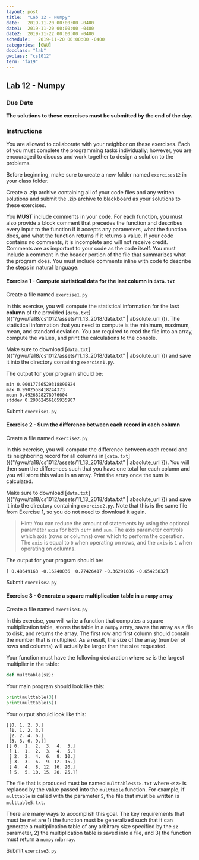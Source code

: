 ```yaml
---
layout: post
title:  "Lab 12 - Numpy"
date:   2019-11-20 00:00:00 -0400
date1:  2019-11-20 00:00:00 -0400
date2:  2019-11-22 00:00:00 -0400
schedule:   2019-11-20 00:00:00 -0400
categories: [GWU]
docclass: "lab"
gwclass: "cs1012"
term: "fa19"
---
```

<head>
  <link href="/css/syntax.css" rel="stylesheet">
</head>

## Lab 12 - Numpy

### Due Date
**The solutions to these exercises must be submitted by the end of the day.**

### Instructions

You are allowed to collaborate with your neighbor on these exercises.  Each of you must complete the programming tasks individually; however, you are encouraged to discuss and work together to design a solution to the problems.

Before beginning, make sure to create a new folder named ```exercises12``` in your class folder.

Create a .zip archive containing all of your code files and any written solutions and submit the .zip archive to blackboard as your solutions to these exercises.

You **MUST** include comments in your code.  For each function, you must also provide a block comment that precedes the function and describes every input to the function if it accepts any parameters, what the function does, and what the function returns if it returns a value.  If your code contains no comments, it is incomplete and will not receive credit.  Comments are as important to your code as the code itself.  You must include a comment in the header portion of the file that summarizes what the program does.  You must include comments inline with code to describe the steps in natural language.

#### Exercise 1 - Compute statistical data for the last column in ```data.txt```

Create a file named ```exercise1.py```

In this exercise, you will compute the statistical information for the **last column** of the provided [```data.txt```]({{"/gwu/fa18/cs1012/assets/11_13_2018/data.txt" | absolute_url }}).  The statistical information that you need to compute is the minimum, maximum, mean, and standard deviation.  You are required to read the file into an array, compute the values, and print the calculations to the console.

Make sure to download [```data.txt```]({{"/gwu/fa18/cs1012/assets/11_13_2018/data.txt" | absolute_url }}) and save it into the directory containing ```exercise1.py```.

The output for your program should be:
```
min 0.00017756529318890824
max 0.9902558418244373
mean 0.4926828278976004
stddev 0.29062456165935907
```

Submit ```exercise1.py```

#### Exercise 2 - Sum the difference between each record in each column
Create a file named ```exercise2.py```

In this exercise, you will compute the difference between each record and its neighboring record for all columns in [```data.txt```]({{"/gwu/fa18/cs1012/assets/11_13_2018/data.txt" | absolute_url }}).  You will then sum the differences such that you have one total for each column and you will store this value in an array.  Print the array once the sum is calculated.

Make sure to download [```data.txt```]({{"/gwu/fa18/cs1012/assets/11_13_2018/data.txt" | absolute_url }}) and save it into the directory containing ```exercise2.py```.  Note that this is the same file from Exercise 1, so you do not need to download it again.

> Hint: You can reduce the amount of statements by using the optional parameter ```axis``` for both ```diff``` and ```sum```.  The axis parameter controls which axis (rows or columns) over which to perform the operation.  The ```axis``` is equal to ```0``` when operating on rows, and the ```axis``` is ```1``` when operating on columns.

The output for your program should be:
```
[ 0.48649163 -0.16240036  0.77426417 -0.36291086 -0.65425832]
```

Submit ```exercise2.py```

#### Exercise 3 - Generate a square multiplication table in a ```numpy``` array
Create a file named ```exercise3.py```

In this exercise, you will write a function that computes a square multiplication table, stores the table in a ```numpy``` array, saves the array as a file to disk, and returns the array.  The first row and first column should contain the number that is multiplied.  As a result, the size of the array (number of rows and columns) will actually be larger than the size requested.

Your function must have the following declaration where ```sz``` is the largest multiplier in the table:
```python
def multtable(sz):
```
Your main program should look like this:
```Python
print(multtable(3))
print(multtable(5))
```
Your output should look like this:
```
[[0. 1. 2. 3.]
 [1. 1. 2. 3.]
 [2. 2. 4. 6.]
 [3. 3. 6. 9.]]
[[ 0.  1.  2.  3.  4.  5.]
 [ 1.  1.  2.  3.  4.  5.]
 [ 2.  2.  4.  6.  8. 10.]
 [ 3.  3.  6.  9. 12. 15.]
 [ 4.  4.  8. 12. 16. 20.]
 [ 5.  5. 10. 15. 20. 25.]]
 ```

The file that is produced must be named ```multtable<sz>.txt``` where ```<sz>``` is replaced by the value passed into the ```multtable``` function.  For example, if ```multtable``` is called with the parameter ```5```, the file that must be written is ```multtable5.txt```.

There are many ways to accomplish this goal.  The key requirements that must be met are 1) the function must be generalized such that it can generate a multiplication table of any arbitrary size specified by the ```sz``` parameter, 2) the multiplication table is saved into a file, and 3) the function must return a ```numpy``` ```ndarray```.

Submit ```exercise3.py```
